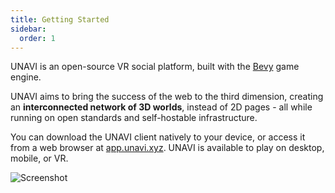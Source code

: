 ```yaml
---
title: Getting Started
sidebar:
  order: 1
---
```


UNAVI is an open-source VR social platform, built with the [Bevy](https://bevyengine.org/) game engine.

UNAVI aims to bring the success of the web to the third dimension, creating an **interconnected network of 3D worlds**,
instead of 2D pages - all while running on open standards and self-hostable infrastructure.

You can download the UNAVI client natively to your device, or access it from a web browser at [app.unavi.xyz](https://app.unavi.xyz).
UNAVI is available to play on desktop, mobile, or VR.

![Screenshot](../../assets/screenshot-1.png)
